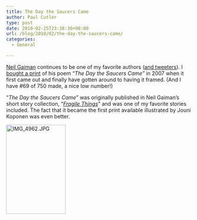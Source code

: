 ```yaml
---
title: The Day the Saucers Came
author: Paul Cutler
type: post
date: 2010-02-25T23:38:30+00:00
url: /blog/2010/02/the-day-the-saucers-came/
categories:
  - General

---
```

[Neil Gaiman][1] continues to be one of my favorite authors ([and tweeters][2]). I [bought a print][3] of his poem &#8220;_The Day the Saucers Came&#8221;_ in 2007 when it first came out and finally have gotten around to having it framed. (And I have #69 of 750 made, a nice low number!)

&#8220;_The Day the Saucers Came_&#8221; was originally published in Neil Gaiman&#8217;s short story collection, &#8220;_[Fragile Things][4]_&#8221; and was one of my favorite stories included. The fact that it became the first print available illustrated by Jouni Koponen was even better.

[<img src="https://i0.wp.com/farm3.static.flickr.com/2732/4388595356_0a90dd7836_m.jpg?resize=160%2C240" width="160" height="240" alt="IMG_4962.JPG" data-recalc-dims="1" />][5]

 [1]: http://www.neilgaiman.com/
 [2]: http://twitter.com/neilhimself
 [3]: http://neverwear.net/store/index.php?main_page=product_info&cPath=4&products_id=27
 [4]: http://search.barnesandnoble.com/Fragile-Things/Neil-Gaiman/e/9780061244933/?itm=10&USRI=fragile+things,Neil+Gaiman
 [5]: http://www.flickr.com/photos/silwenae/4388595356/ "IMG_4962.JPG by silwenae, on Flickr"